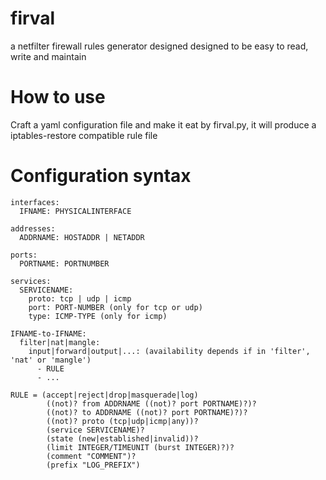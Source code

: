 firval
======

a netfilter firewall rules generator designed designed to be easy to read, write and maintain

How to use
==========

Craft a yaml configuration file and make it eat by firval.py,
it will produce a iptables-restore compatible rule file

Configuration syntax
====================

    interfaces:
      IFNAME: PHYSICALINTERFACE

    addresses:
      ADDRNAME: HOSTADDR | NETADDR

    ports:
      PORTNAME: PORTNUMBER

    services:
      SERVICENAME:
        proto: tcp | udp | icmp
        port: PORT-NUMBER (only for tcp or udp)
        type: ICMP-TYPE (only for icmp)

    IFNAME-to-IFNAME:
      filter|nat|mangle:
        input|forward|output|...: (availability depends if in 'filter', 'nat' or 'mangle')
          - RULE
          - ...

    RULE = (accept|reject|drop|masquerade|log)
            ((not)? from ADDRNAME ((not)? port PORTNAME)?)?
            ((not)? to ADDRNAME ((not)? port PORTNAME)?)?
            ((not)? proto (tcp|udp|icmp|any))?
            (service SERVICENAME)?
            (state (new|established|invalid))?
            (limit INTEGER/TIMEUNIT (burst INTEGER)?)?
            (comment "COMMENT")?
            (prefix "LOG_PREFIX")

